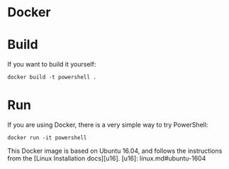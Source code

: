 Docker
======

Build
=====

If you want to build it yourself:
```
docker build -t powershell .
```

Run
===

If you are using Docker, there is a very simple way to try PowerShell:

```
docker run -it powershell
```

This Docker image is based on Ubuntu 16.04, and follows the instructions from the [Linux Installation docs][u16].
[u16]: linux.md#ubuntu-1604
